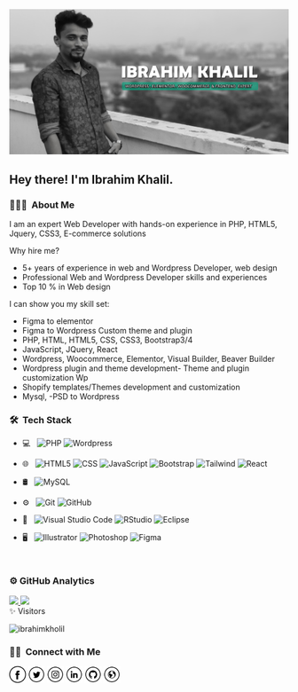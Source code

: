 <img src="https://raw.githubusercontent.com/ibrahimkholil/ibrahimkholil/aa73a363da6c53350dee37081495b990759fea09/newbn-github-banner.jpg">

<h2> Hey there! I'm Ibrahim Khalil.</h2>

<h3> 👨🏻‍💻 &nbsp;About Me </h3>
I am an expert Web Developer with hands-on experience in PHP, HTML5, Jquery, CSS3, E-commerce solutions

Why hire me?
- 5+ years of experience in web and Wordpress Developer, web design
- Professional Web and Wordpress Developer   skills and experiences
- Top 10 % in Web design   

I can show you my skill set:
- Figma to elementor
- Figma to Wordpress Custom theme and plugin
- PHP, HTML, HTML5, CSS, CSS3, Bootstrap3/4
- JavaScript, JQuery, React
- Wordpress, Woocommerce, Elementor, Visual Builder, Beaver Builder
- Wordpress plugin and theme development- Theme and plugin customization Wp 
- Shopify templates/Themes development and customization  
- Mysql,
-PSD to Wordpress

<h3> 🛠 &nbsp;Tech Stack</h3>

- 💻 &nbsp;
  ![PHP](https://img.shields.io/badge/-PHP-333333?style=flat&logo=php)
  ![Wordpress](https://img.shields.io/badge/-wordpress-333333?style=flat&logo=wordpress&logoColor=007396)

- 🌐 &nbsp;
  ![HTML5](https://img.shields.io/badge/-HTML5-333333?style=flat&logo=HTML5)
  ![CSS](https://img.shields.io/badge/-CSS-333333?style=flat&logo=CSS3&logoColor=1572B6)
  ![JavaScript](https://img.shields.io/badge/-JavaScript-333333?style=flat&logo=javascript)
  ![Bootstrap](https://img.shields.io/badge/-Bootstrap-333333?style=flat&logo=bootstrap&logoColor=563D7C)
  ![Tailwind](https://img.shields.io/badge/-Tailwind-333333?style=flat&logo=tailwindcss&logoColor=563D7C)
  ![React](https://img.shields.io/badge/-React-333333?style=flat&logo=react)
- 🛢 &nbsp;
  ![MySQL](https://img.shields.io/badge/-MySQL-333333?style=flat&logo=mysql)

- ⚙️ &nbsp;
  ![Git](https://img.shields.io/badge/-Git-333333?style=flat&logo=git)
  ![GitHub](https://img.shields.io/badge/-GitHub-333333?style=flat&logo=github)

- 🔧 &nbsp;
  ![Visual Studio Code](https://img.shields.io/badge/-Visual%20Studio%20Code-333333?style=flat&logo=visual-studio-code&logoColor=007ACC)
  ![RStudio](https://img.shields.io/badge/-RStudio-333333?style=flat&logo=rstudio)
  ![Eclipse](https://img.shields.io/badge/-Eclipse-333333?style=flat&logo=eclipse-ide&logoColor=2C2255)
- 🖥 &nbsp;
  ![Illustrator](https://img.shields.io/badge/-Illustrator-333333?style=flat&logo=adobe-illustrator)
  ![Photoshop](https://img.shields.io/badge/-Photoshop-333333?style=flat&logo=adobe-photoshop)
  ![Figma](https://img.shields.io/badge/-Figma-333333?style=flat&logo=figma)

<br/>
 <H3>⚙️ GitHub Analytics</H3>
<a href="https://github.com/ibrahimkholil">
  <img height="180em" src="https://github-readme-stats.vercel.app/api?username=ibrahimkholil&theme=buefy&title_color=3382ed&text_color=ffffff&icon_color=3382ed&bg_color=1c1917&hide_border=true&show_icons=true" />
  <img height="180em" src="https://github-readme-stats.vercel.app/api/top-langs/?username=ibrahimkholil&theme=buefy&layout=compact&title_color=3382ed&text_color=ffffff&icon_color=3382ed&bg_color=1c1917&hide_border=true&show_icons=true" />
</a>

<br/>
 ✨ Visitors 

<p align="left"> <img src="https://komarev.com/ghpvc/?username=ibrahimkholil" alt="ibrahimkholil" /> </p>
<h3> 🤝🏻 &nbsp;Connect with Me </h3>

<p align="LEFT">
  <a href="https://www.facebook.com/ik.efti" target="_blank"><img src="https://raw.githubusercontent.com/ibrahimkholil/ibrahimkholil/80071417bf207435a43fbc550af1eeca893883f8/fb.png" alt="Facebook" width="30"></a>
<a href="https://twitter.com/IKholil" target="_blank"><img src="https://raw.githubusercontent.com/ibrahimkholil/ibrahimkholil/80071417bf207435a43fbc550af1eeca893883f8/tw.png" alt="Twitter" width="30"></a>
<a href="https://www.instagram.com/i.k.masud/" target="_blank"><img src="https://raw.githubusercontent.com/ibrahimkholil/ibrahimkholil/80071417bf207435a43fbc550af1eeca893883f8/ig.png" alt="Instagram" width="30"></a>
<a href="https://www.linkedin.com/in/ibrahim-kholil-masud-a27232b8/" target="_blank"><img src="https://raw.githubusercontent.com/ibrahimkholil/ibrahimkholil/80071417bf207435a43fbc550af1eeca893883f8/in.png" alt="LinkedIn" width="30"></a>
<a href="https://github.com/ibrahimkholil" target="_blank"><img src="https://raw.githubusercontent.com/ibrahimkholil/ibrahimkholil/80071417bf207435a43fbc550af1eeca893883f8/git.png" alt="GitHub" width="30"></a>
<a href="https://github.com/ibrahimkholil" target="_blank"><img src="https://raw.githubusercontent.com/ibrahimkholil/ibrahimkholil/80071417bf207435a43fbc550af1eeca893883f8/www.png" alt="Website" width="30"></a>
</p>
